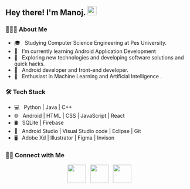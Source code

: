 <h2> Hey there! I'm Manoj. <img src="https://github.com/souvikguria98/souvikguria98/blob/master/Hi.gif" width="25"></h2>

<h3> 👨🏻‍💻 About Me </h3>

- 🎓 &nbsp; Studying Computer Science Engineering at Pes University.
- 🔭 &nbsp; I’m currently learning Android Application Development
- 🤔 &nbsp; Exploring new technologies and developing software solutions and quick hacks.
- 💼 &nbsp; Android developer and front-end developer.
- 🌱 &nbsp; Enthusiast in Machine Learning and Artificial Intelligence .

<h3>🛠 Tech Stack</h3>

- 💻 &nbsp; Python | Java | C++  
- 🌐 &nbsp; Android |  HTML | CSS | JavaScript | React 
- 🛢 &nbsp; SQLite | Firebase 
- 🔧 &nbsp; Android Studio | Visual Studio code | Eclipse | Git
- 🖥 &nbsp; Adobe Xd | Illustrator | Figma | Invison


<h3> 🤝🏻 Connect with Me </h3>

<p align="center">
&nbsp; <a href="https://www.linkedin.com/in/manoj-kumar-290471190/" target="_blank" rel="noopener noreferrer"><img src="https://img.icons8.com/fluent/48/000000/linkedin.png" width="50"/></a>
&nbsp; <a href="mailto:manojkumark2705@gmail.com" target="_blank" rel="noopener noreferrer"><img src="https://img.icons8.com/color/48/000000/gmail.png" width="50" /></a>
&nbsp; <a href="https://www.instagram.com/manojkumar_k_/" target="_blank" rel="noopener noreferrer"><img src="https://img.icons8.com/fluent/48/000000/instagram-new.png" width="50"/></a>  
</p>
